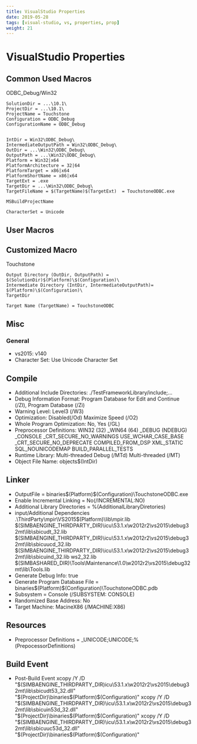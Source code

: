 ```yaml
---
title: VisualStudio Properties
date: 2019-05-28
tags: [visual-studio, vs, properties, prop]
weight: 21
---
```


# VisualStudio Properties

## Common Used Macros
ODBC_Debug/Win32
```
SolutionDir = ...\10.1\
ProjectDir = ...\10.1\
ProjectName = Touchstone
Configuration = ODBC_Debug
ConfigurationName = ODBC_Debug


IntDir = Win32\ODBC_Debug\
IntermediateOutputPath = Win32\ODBC_Debug\
OutDir = ...\Win32\ODBC_Debug\
OutputPath = ...\Win32\ODBC_Debug\
Platform = Win32|x64
PlatformArchitecture = 32|64
PlatformTarget = x86|x64
PlatformShortName = x86|x64
TargetExt = .exe
TargetDir = ...\Win32\ODBC_Debug\
TargetFileName = $(TargetName)$(TargetExt)  = TouchstoneODBC.exe

MSBuildProjectName

CharacterSet = Unicode
```

## User Macros

## Customized Macro
Touchstone
```
Output Directory (OutDir, OutputPath) = $(SolutionDir)$(Platform)\$(Configuration)\
Intermediate Directory (IntDir, IntermediateOutputPath)= $(Platform)\$(Configuration)\
TargetDir

Target Name (TargetName) = TouchstoneODBC

```

## Misc

### General
* vs2015: v140
* Character Set: Use Unicode Character Set

## Compile
* Additional Include Directories: ./TestFrameworkLibrary/include;...
* Debug Information Format: Program Database for Edit and Continue (/ZI), Program Database (/Zi)
* Warning Level: Level3 (/W3)
* Optimization: Disabled(/Od) Maximize Speed (/O2)
* Whole Program Optimization: No, Yes (/GL)
* Preprocessor Definitions:
WIN32 (32)
_WIN64 (64)
_DEBUG (NDEBUG)
_CONSOLE
_CRT_SECURE_NO_WARNINGS
USE_WCHAR_CASE_BASE
_CRT_SECURE_NO_DEPRECATE
COMPILED_FROM_DSP
XML_STATIC
SQL_NOUNICODEMAP
BUILD_PARALLEL_TESTS
* Runtime Library: Multi-threaded Debug (/MTd) Multi-threaded (/MT)
* Object File Name: objects\$(IntDir)

## Linker
* OutputFile = binaries\$(Platform)\$(Configuration)\TouchstoneODBC.exe
* Enable Incremental Linking = No(/INCREMENTAL:NO)
* Additional Library Directories = %(AdditionalLibraryDiretories)
* input/Additional Dependencies
    .\ThirdParty\mpir\VS2015\$(Platform)\lib\mpir.lib
    $(SIMBAENGINE_THIRDPARTY_DIR)\icu\53.1.x\w2012r2\vs2015\debug32mt\lib\sbicudt_32.lib
    $(SIMBAENGINE_THIRDPARTY_DIR)\icu\53.1.x\w2012r2\vs2015\debug32mt\lib\sbicuucd_32.lib
    $(SIMBAENGINE_THIRDPARTY_DIR)\icu\53.1.x\w2012r2\vs2015\debug32mt\lib\sbicuind_32.lib
    ws2_32.lib
    $(SIMBASHARED_DIR)\Tools\Maintenance\1.0\w2012r2\vs2015\debug32mt\lib\Tools.lib
* Generate Debug Info: true
* Generate Program Database File = binaries\$(Platform)\$(Configuration)\TouchstoneODBC.pdb
* Subsystem = Console (/SUBSYSTEM: CONSOLE)
* Randomized Base Address: No
* Target Machine: MacineX86 (/MACHINE:X86)

## Resources
* Preprocessor Definitions = _UNICODE;UNICODE;%(PrepocessorDefinitions)

## Build Event
* Post-Build Event
    xcopy /Y /D "$(SIMBAENGINE_THIRDPARTY_DIR)icu\53.1.x\w2012r2\vs2015\debug32mt\lib\sbicudt53_32.dll" "$(ProjectDir)\binaries\$(Platform)\$(Configuration)"
    xcopy /Y /D "$(SIMBAENGINE_THIRDPARTY_DIR)\icu\53.1.x\w2012r2\vs2015\debug32mt\lib\sbicuin53d_32.dll" "$(ProjectDir)\binaries\$(Platform)\$(Configuration)"
    xcopy /Y /D "$(SIMBAENGINE_THIRDPARTY_DIR)\icu\53.1.x\w2012r2\vs2015\debug32mt\lib\sbicuuc53d_32.dll" "$(ProjectDir)\binaries\$(Platform)\$(Configuration)"

